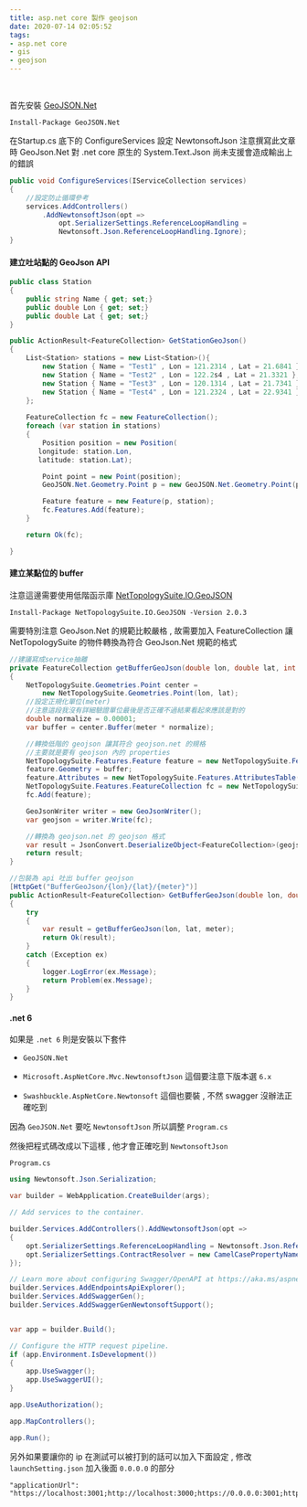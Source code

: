 ```yaml
---
title: asp.net core 製作 geojson
date: 2020-07-14 02:05:52
tags:
- asp.net core
- gis
- geojson
---
```

&nbsp;
<!-- more -->
首先安裝 [GeoJSON.Net](https://github.com/GeoJSON-Net/GeoJSON.Net)
```
Install-Package GeoJSON.Net
```

在Startup.cs 底下的 ConfigureServices 設定 NewtonsoftJson 注意撰寫此文章時 GeoJson.Net 對 .net core 原生的 System.Text.Json 尚未支援會造成輸出上的錯誤
``` csharp
public void ConfigureServices(IServiceCollection services)
{
    //設定防止循環參考
    services.AddControllers()
        .AddNewtonsoftJson(opt =>
            opt.SerializerSettings.ReferenceLoopHandling =
            Newtonsoft.Json.ReferenceLoopHandling.Ignore);
}
```
#### 建立吐站點的 GeoJson API
``` csharp
public class Station
{
    public string Name { get; set;}
    public double Lon { get; set;}
    public double Lat { get; set;}
}
```
``` csharp
public ActionResult<FeatureCollection> GetStationGeoJson()
{
    List<Station> stations = new List<Station>(){
        new Station { Name = "Test1" , Lon = 121.2314 , Lat = 21.6841 },
        new Station { Name = "Test2" , Lon = 122.2s4 , Lat = 21.3321 },    
        new Station { Name = "Test3" , Lon = 120.1314 , Lat = 21.7341 },
        new Station { Name = "Test4" , Lon = 121.2324 , Lat = 22.9341 },
    };
    
    FeatureCollection fc = new FeatureCollection();
    foreach (var station in stations)
    {
        Position position = new Position(
       longitude: station.Lon,
       latitude: station.Lat);

        Point point = new Point(position);
        GeoJSON.Net.Geometry.Point p = new GeoJSON.Net.Geometry.Point(position);

        Feature feature = new Feature(p, station);
        fc.Features.Add(feature);
    }

    return Ok(fc);

}

```
#### 建立某點位的 buffer
注意這邊需要使用低階函示庫 [NetTopologySuite.IO.GeoJSON](https://www.nuget.org/packages/NetTopologySuite.IO.GeoJSON)
```
Install-Package NetTopologySuite.IO.GeoJSON -Version 2.0.3
```
需要特別注意 GeoJson.Net 的規範比較嚴格 , 故需要加入 FeatureCollection 讓 NetTopologySuite 的物件轉換為符合 GeoJson.Net 規範的格式
``` csharp
//建議寫成service抽離
private FeatureCollection getBufferGeoJson(double lon, double lat, int meter = 100)
{
	NetTopologySuite.Geometries.Point center =
		new NetTopologySuite.Geometries.Point(lon, lat);
	//設定正規化單位(meter)
	//注意這段我沒有詳細驗證單位最後是否正確不過結果看起來應該是對的
	double normalize = 0.00001;
	var buffer = center.Buffer(meter * normalize);

	//轉換低階的 geojson 讓其符合 geojson.net 的規格
	//主要就是要有 geojson 內的 properties
	NetTopologySuite.Features.Feature feature = new NetTopologySuite.Features.Feature();
	feature.Geometry = buffer;
	feature.Attributes = new NetTopologySuite.Features.AttributesTable();
	NetTopologySuite.Features.FeatureCollection fc = new NetTopologySuite.Features.FeatureCollection();
	fc.Add(feature);

	GeoJsonWriter writer = new GeoJsonWriter();
	var geojson = writer.Write(fc);

	//轉換為 geojson.net 的 geojson 格式
	var result = JsonConvert.DeserializeObject<FeatureCollection>(geojson);
	return result;
}

//包裝為 api 吐出 buffer geojson
[HttpGet("BufferGeoJson/{lon}/{lat}/{meter}")]
public ActionResult<FeatureCollection> GetBufferGeoJson(double lon, double lat, int meter = 100)
{
	try
	{
		var result = getBufferGeoJson(lon, lat, meter);
		return Ok(result);
	}
	catch (Exception ex)
	{
		logger.LogError(ex.Message);
		return Problem(ex.Message);
	}
}
```

#### .net 6
如果是 `.net 6` 則是安裝以下套件

* `GeoJSON.Net` 

* `Microsoft.AspNetCore.Mvc.NewtonsoftJson` 這個要注意下版本選 `6.x`

* `Swashbuckle.AspNetCore.Newtonsoft` 這個也要裝 , 不然 swagger 沒辦法正確吃到

因為 `GeoJSON.Net` 要吃 `NewtonsoftJson` 所以調整 `Program.cs`

然後把程式碼改成以下這樣 , 他才會正確吃到 `NewtonsoftJson`

`Program.cs`
``` csharp
using Newtonsoft.Json.Serialization;

var builder = WebApplication.CreateBuilder(args);

// Add services to the container.

builder.Services.AddControllers().AddNewtonsoftJson(opt =>
{
    opt.SerializerSettings.ReferenceLoopHandling = Newtonsoft.Json.ReferenceLoopHandling.Ignore;
    opt.SerializerSettings.ContractResolver = new CamelCasePropertyNamesContractResolver();
});

// Learn more about configuring Swagger/OpenAPI at https://aka.ms/aspnetcore/swashbuckle
builder.Services.AddEndpointsApiExplorer();
builder.Services.AddSwaggerGen();
builder.Services.AddSwaggerGenNewtonsoftSupport();


var app = builder.Build();

// Configure the HTTP request pipeline.
if (app.Environment.IsDevelopment())
{
    app.UseSwagger();
    app.UseSwaggerUI();
}

app.UseAuthorization();

app.MapControllers();

app.Run();

```

另外如果要讓你的 ip 在測試可以被打到的話可以加入下面設定 , 修改 `launchSetting.json` 加入後面 `0.0.0.0` 的部分
```
"applicationUrl": "https://localhost:3001;http://localhost:3000;https://0.0.0.0:3001;http://0.0.0.0:3000",
```

